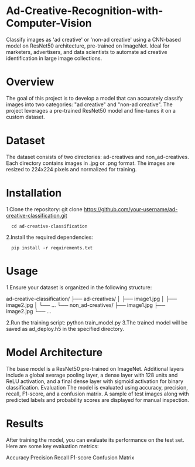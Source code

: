 # Ad-Creative-Recognition-with-Computer-Vision
Classify images as 'ad creative' or 'non-ad creative' using a CNN-based model on ResNet50 architecture, pre-trained on ImageNet. Ideal for marketers, advertisers, and data scientists to automate ad creative identification in large image collections.

# Overview
The goal of this project is to develop a model that can accurately classify images into two categories: "ad creative" and "non-ad creative". The project leverages a pre-trained ResNet50 model and fine-tunes it on a custom dataset.

# Dataset
The dataset consists of two directories: ad-creatives and non_ad-creatives.
Each directory contains images in .jpg or .png format.
The images are resized to 224x224 pixels and normalized for training.

# Installation
1.Clone the repository: 
      git clone https://github.com/your-username/ad-creative-classification.git
      
      cd ad-creative-classification
      
2.Install the required dependencies:

      pip install -r requirements.txt
      
# Usage
1.Ensure your dataset is organized in the following structure:

ad-creative-classification/
├── ad-creatives/
│   ├── image1.jpg
│   ├── image2.jpg
│   └── ...
└── non_ad-creatives/
    ├── image1.jpg
    ├── image2.jpg
    └── ...


2.Run the training script:
    python train_model.py
3.The trained model will be saved as ad_deploy.h5 in the specified directory.

# Model Architecture
 The base model is a ResNet50 pre-trained on ImageNet.
Additional layers include a global average pooling layer, a dense layer with 128 units and ReLU activation, and a final dense layer with sigmoid activation for binary classification.
Evaluation
The model is evaluated using accuracy, precision, recall, F1-score, and a confusion matrix.
A sample of test images along with predicted labels and probability scores are displayed for manual inspection.

# Results
After training the model, you can evaluate its performance on the test set. Here are some key evaluation metrics:

Accuracy
Precision
Recall
F1-score
Confusion Matrix
